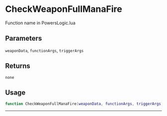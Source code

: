 # CheckWeaponFullManaFire
Function name in PowersLogic.lua
## Parameters
`weaponData`, `functionArgs`, `triggerArgs`
## Returns
`none`
## Usage
```lua
function CheckWeaponFullManaFire(weaponData, functionArgs, triggerArgs)
```
---
